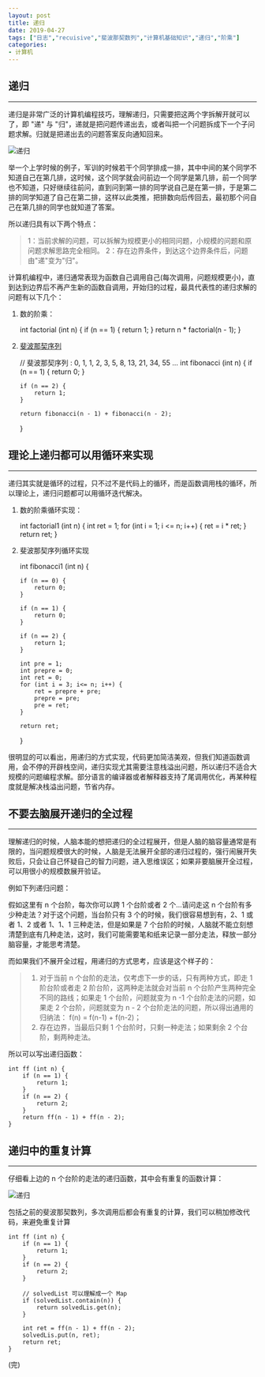 ```yaml
---
layout: post
title: 递归
date: 2019-04-27
tags: ["日志","recuisive","斐波那契数列","计算机基础知识","递归","阶乘"]
categories:
- 计算机
---
```


## 递归

* * *

递归是非常广泛的计算机编程技巧，理解递归，只需要把这两个字拆解开就可以了，即 "递" 与 "归"，递就是把问题传递出去，或者叫把一个问题拆成下一个子问题求解。归就是把递出去的问题答案反向通知回来。

![递归](recursive.png "递归")

举一个上学时候的例子，军训的时候若干个同学排成一排，其中中间的某个同学不知道自己在第几排，这时候，这个同学就会问前边一个同学是第几排，前一个同学也不知道，只好继续往前问，直到问到第一排的同学说自己是在第一排，于是第二排的同学知道了自己在第二排，这样以此类推，把排数向后传回去，最初那个问自己在第几排的同学也就知道了答案。

所以递归具有以下两个特点：

> 1：当前求解的问题，可以拆解为规模更小的相同问题，小规模的问题和原问题求解思路完全相同。
>   2：存在边界条件，到达这个边界条件后，问题由"递"变为"归"。

计算机编程中，递归通常表现为函数自己调用自己(每次调用，问题规模更小)，直到达到边界后不再产生新的函数自调用，开始归的过程，最具代表性的递归求解的问题有以下几个：

1.  数的阶乘：

    int factorial (int n) {
        if (n == 1) {
            return 1;
        }
        return n * factorial(n - 1);
    }

1.  [斐波那契序列](https://zh.wikipedia.org/wiki/%E6%96%90%E6%B3%A2%E9%82%A3%E5%A5%91%E6%95%B0%E5%88%97)

    // 斐波那契序列 : 0, 1, 1, 2, 3, 5, 8, 13, 21, 34, 55 ...
    int fibonacci (int n) {
        if (n == 1) {
            return 0;
        }

        if (n == 2) {
            return 1;
        }

        return fibonacci(n - 1) + fibonacci(n - 2);
    }

## 理论上递归都可以用循环来实现

* * *

递归其实就是循环的过程，只不过不是代码上的循环，而是函数调用栈的循环，所以理论上，递归问题都可以用循环迭代解决。

1.  数的阶乘循环实现：

    int factorial1 (int n) {
        int ret = 1;
        for (int i = 1; i <= n; i++) {
            ret = i * ret;
        }
        return ret;
    }

1.  斐波那契序列循环实现

    int fibonacci1 (int n) {

        if (n == 0) {
            return 0;
        }

        if (n == 1) {
            return 0;
        }

        if (n == 2) {
            return 1;
        }

        int pre = 1;
        int prepre = 0;
        int ret = 0;
        for (int i = 3; i<= n; i++) {
            ret = prepre + pre;
            prepre = pre;
            pre = ret;
        }

        return ret;
    }

很明显的可以看出，用递归的方式实现，代码更加简洁美观，但我们知道函数调用，会不停的开辟栈空间，递归实现尤其需要注意栈溢出问题，所以递归不适合大规模的问题编程求解。部分语言的编译器或者解释器支持了尾调用优化，再某种程度就是解决栈溢出问题，节省内存。

## 不要去脑展开递归的全过程

* * *

理解递归的时候，人脑本能的想把递归的全过程展开，但是人脑的脑容量通常是有限的，当问题规模很大的时候，人脑是无法展开全部的递归过程的，强行闹展开失败后，只会让自己怀疑自己的智力问题，进入思维误区；如果非要脑展开全过程，可以用很小的规模数展开验证。

例如下列递归问题：

假如这里有 n 个台阶，每次你可以跨 1 个台阶或者 2 个...请问走这 n 个台阶有多少种走法？对于这个问题，当台阶只有 3 个的时候，我们很容易想到有，2、1 或者 1、2 或者 1、1、1 三种走法，但是如果是 7 个台阶的时候，人脑就不能立刻想清楚到底有几种走法，这时，我们可能需要笔和纸来记录一部分走法，释放一部分脑容量，才能思考清楚。

而如果我们不展开全过程，用递归的方式思考，应该是这个样子的：

> 1.  对于当前 n 个台阶的走法，仅考虑下一步的话，只有两种方式，即走 1 阶台阶或者走 2 阶台阶，这两种走法就会对当前 n 个台阶产生两种完全不同的路线；如果走 1 个台阶，问题就变为 n -1 个台阶走法的问题，如果走 2 个台阶，问题就变为 n - 2 个台阶走法的问题，所以得出通用的归纳法： f(n) = f(n-1) + f(n-2)；
> 2.  存在边界，当最后只剩 1 个台阶时，只剩一种走法；如果剩余 2 个台阶，剩两种走法。

所以可以写出递归函数：

    int ff (int n) {
        if (n == 1) {
            return 1;
        }
        if (n == 2) {
            return 2;
        }
        return ff(n - 1) + ff(n - 2);
    }

## 递归中的重复计算

* * *

仔细看上边的 n 个台阶的走法的递归函数，其中会有重复的函数计算：

![递归](recursive_repeat.png "递归")

包括之前的斐波那契数列，多次调用后都会有重复的计算，我们可以稍加修改代码，来避免重复计算

    int ff (int n) {
        if (n == 1) {
            return 1;
        }
        if (n == 2) {
            return 2;
        }

        // solvedList 可以理解成一个 Map
        if (solvedList.contain(n)) {
            return solvedLis.get(n);
        }

        int ret = ff(n - 1) + ff(n - 2);
        solvedLis.put(n, ret);
        return ret;
    }

(完)